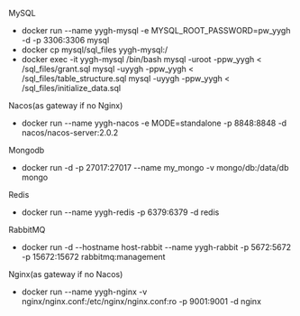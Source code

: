 MySQL
* docker run --name yygh-mysql -e MYSQL_ROOT_PASSWORD=pw_yygh -d -p 3306:3306 mysql
* docker cp mysql/sql_files yygh-mysql:/
* docker exec -it yygh-mysql /bin/bash
mysql -uroot -ppw_yygh < /sql_files/grant.sql
mysql -uyygh -ppw_yygh < /sql_files/table_structure.sql
mysql -uyygh -ppw_yygh < /sql_files/initialize_data.sql


Nacos(as gateway if no Nginx)
* docker run --name yygh-nacos -e MODE=standalone -p 8848:8848 -d nacos/nacos-server:2.0.2


Mongodb
* docker run -d -p 27017:27017 --name my_mongo -v mongo/db:/data/db mongo

Redis
* docker run --name yygh-redis -p 6379:6379 -d redis

RabbitMQ
* docker run -d --hostname host-rabbit --name yygh-rabbit   -p 5672:5672 -p 15672:15672 rabbitmq:management

Nginx(as gateway if no Nacos)
* docker run --name yygh-nginx -v nginx/nginx.conf:/etc/nginx/nginx.conf:ro  -p 9001:9001 -d nginx





